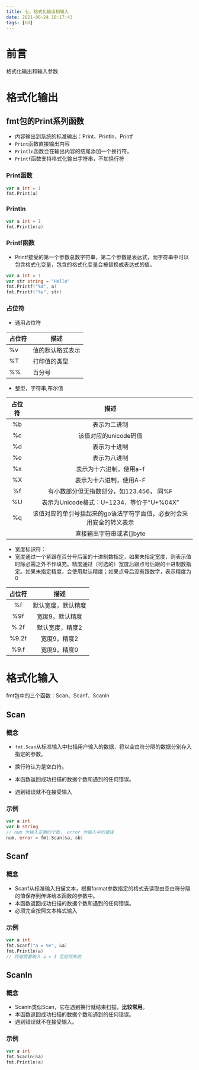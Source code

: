 ```yaml
---
title: 七、格式化输出和输入
date: 2021-06-24 18:17:43
tags: [GO]
---
```

# 前言
格式化输出和输入参数
<!--more-->
# 格式化输出
## fmt包的Print系列函数
- 内容输出到系统的标准输出：Print、Println、Printf
- `Print`函数直接输出内容
- `Println`函数会在输出内容的结尾添加一个换行符。
- `Printf`函数支持格式化输出字符串，不加换行符

### Print函数

```go
var a int = 1
fmt.Print(a)
```

### Println
```go
var a int = 1
fmt.Println(a)
```
### Printf函数
- Printf接受的第一个参数总数字符串，第二个参数是表达式，而字符串中可以包含格式化变量，包含的格式化变量会被替换成表达式的值。

```go
var a int = 1
var str string = "Hello"
fmt.Printf("%d", a)
fmt.Printf("%s", str)
```

### 占位符
- 通用占位符

| 占位符 | 描述             |
| ------ | ---------------- |
| %v     | 值的默认格式表示 |
| %T     | 打印值的类型     |
| %%     | 百分号           |

- 整型，字符串,布尔值

| 占位符 |                             描述                             |
| :----: | :----------------------------------------------------------: |
|   %b   |                         表示为二进制                         |
|   %c   |                    该值对应的unicode码值                     |
|   %d   |                         表示为十进制                         |
|   %o   |                         表示为八进制                         |
|   %x   |                   表示为十六进制，使用a-f                    |
|   %X   |                   表示为十六进制，使用A-F                    |
|   %f   |           有小数部分但无指数部分，如123.456， 同%F           |
|   %U   |          表示为Unicode格式：U+1234，等价于”U+%04X”           |
|   %q   | 该值对应的单引号括起来的go语法字符字面值，必要时会采用安全的转义表示 |
|        |                   直接输出字符串或者[]byte                   |

- 宽度标识符：
- 宽度通过一个紧跟在百分号后面的十进制数指定，如果未指定宽度，则表示值时除必需之外不作填充。精度通过（可选的）宽度后跟点号后跟的十进制数指定。如果未指定精度，会使用默认精度；如果点号后没有跟数字，表示精度为0

| 占位符 |        描述        |
| :----: | :----------------: |
|   %f   | 默认宽度，默认精度 |
|  %9f   |  宽度9，默认精度   |
|  %.2f  |  默认宽度，精度2   |
| %9.2f  |    宽度9，精度2    |
|  %9.f  |    宽度9，精度0    |

# 格式化输入
fmt包中的三个函数：Scan、Scanf、Scanln
## Scan
### 概念
- `fmt.Scan`从标准输入中扫描用户输入的数据，将以空白符分隔的数据分别存入指定的参数。

- 换行符认为是空白符。
- 本函数返回成功扫描的数据个数和遇到的任何错误。
- 遇到错误就不在接受输入

### 示例
```go
var a int
var b string
// num 为输入正确的个数， error 为输入中的错误
num, error = fmt.Scan(&a, &b)
```
## Scanf
### 概念
- Scanf从标准输入扫描文本，根据format参数指定的格式去读取由空白符分隔的值保存到传递给本函数的参数中。
- 本函数返回成功扫描的数据个数和遇到的任何错误。
- 必须完全按照文本格式输入

### 示例

```go
var a int
fmt.Scanf("a = %v", &a)
fmt.Println(a)
// 终端需要输入 a = 1 否则将失败
```

## Scanln
### 概念
- Scanln类似Scan，它在遇到换行就结束扫描，**比较常用**。
- 本函数返回成功扫描的数据个数和遇到的任何错误。
- 遇到错误就不在接受输入。

### 示例

```go
var a int
fmt.Scanln(&a)
fmt.Println(a)
```